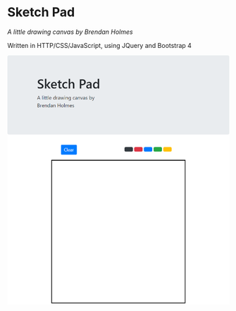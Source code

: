 # Sketch Pad

_A little drawing canvas by Brendan Holmes_  

Written in HTTP/CSS/JavaScript, using JQuery and Bootstrap 4  

![alt text](./screencapture.png "Screenshot")
